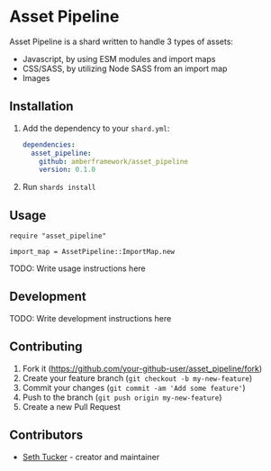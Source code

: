 # Asset Pipeline

Asset Pipeline is a shard written to handle 3 types of assets:
- Javascript, by using ESM modules and import maps
- CSS/SASS, by utilizing Node SASS from an import map
- Images

## Installation

1. Add the dependency to your `shard.yml`:

   ```yaml
   dependencies:
     asset_pipeline:
       github: amberframework/asset_pipeline
       version: 0.1.0
   ```

2. Run `shards install`

## Usage

```crystal
require "asset_pipeline"

import_map = AssetPipeline::ImportMap.new
```

TODO: Write usage instructions here

## Development

TODO: Write development instructions here

## Contributing

1. Fork it (<https://github.com/your-github-user/asset_pipeline/fork>)
2. Create your feature branch (`git checkout -b my-new-feature`)
3. Commit your changes (`git commit -am 'Add some feature'`)
4. Push to the branch (`git push origin my-new-feature`)
5. Create a new Pull Request

## Contributors

- [Seth Tucker](https://github.com/crimson-knight) - creator and maintainer
